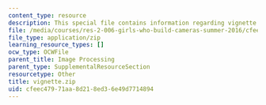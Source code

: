 ```yaml
---
content_type: resource
description: This special file contains information regarding vignette.
file: /media/courses/res-2-006-girls-who-build-cameras-summer-2016/cfeec47971aa8d218ed36e49d7714894_vignette.zip
file_type: application/zip
learning_resource_types: []
ocw_type: OCWFile
parent_title: Image Processing
parent_type: SupplementalResourceSection
resourcetype: Other
title: vignette.zip
uid: cfeec479-71aa-8d21-8ed3-6e49d7714894
---
```

